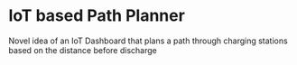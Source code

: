 # IoT based Path Planner 
Novel idea of an IoT Dashboard that plans a path through charging stations based on the distance before discharge
